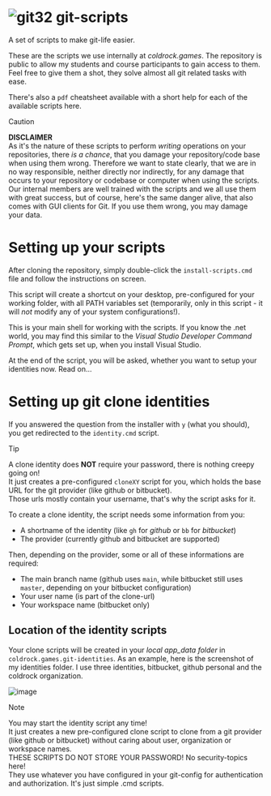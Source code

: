 # ![git32](https://github.com/user-attachments/assets/e57eef6d-49d1-430f-8f62-5818384f7d28) git-scripts
A set of scripts to make git-life easier.

These are the scripts we use internally at _coldrock.games_. The repository is public to allow my students and course participants to gain access to them.
Feel free to give them a shot, they solve almost all git related tasks with ease.

There's also a `pdf` cheatsheet available with a short help for each of the available scripts here.

> [!CAUTION]
> **DISCLAIMER**\
> As it's the nature of these scripts to perform _writing_ operations on your repositories, there _is a chance_, that you damage your repository/code base when using them wrong.
> Therefore we want to state clearly, that we are in no way responsible, neither directly nor indirectly, for any damage that occurs to your repository or codebase or computer when using the scripts.
> Our internal members are well trained with the scripts and we all use them with great success, but of course, here's the same danger alive, that also comes with GUI clients for Git. If you use them wrong, you may damage your data.

# Setting up your scripts
After cloning the repository, simply double-click the `install-scripts.cmd` file and follow the instructions on screen.

This script will create a shortcut on your desktop, pre-configured for your working folder, with all PATH variables set (temporarily, only in this script - it will _not_ modify any of your system configurations!).

This is your main shell for working with the scripts. If you know the .net world, you may find this similar to the _Visual Studio Developer Command Prompt_, which gets set up, when you install Visual Studio.

At the end of the script, you will be asked, whether you want to setup your identities now. Read on...

# Setting up git clone identities
If you answered the question from the installer with `y` (what you should), you get redirected to the `identity.cmd` script.

> [!TIP]
> A clone identity does **NOT** require your password, there is nothing creepy going on!\
> It just creates a pre-configured `cloneXY` script for you, which holds the base URL for
> the git provider (like github or bitbucket).\
> Those urls mostly contain your username, that's why the script asks for it.

To create a clone identity, the script needs some information from you:
* A shortname of the identity (like `gh` for _github_ or `bb` for _bitbucket_)
* The provider (currently github and bitbucket are supported)

Then, depending on the provider, some or all of these informations are required:
* The main branch name (github uses `main`, while bitbucket still uses `master`, depending on your bitbucket configuration)
* Your user name (is part of the clone-url)
* Your workspace name (bitbucket only)

## Location of the identity scripts
Your clone scripts will be created in your _local app_data folder_ in `coldrock.games.git-identities`. As an example, here is the screenshot of my identities folder. I use three identities, bitbucket, github personal and the coldrock organization.

![image](https://github.com/user-attachments/assets/7cbbc56c-db0d-4a34-b344-06d8589427b4)


> [!NOTE]
> You may start the identity script any time!\
> It just creates a new pre-configured clone script to clone from a git provider (like github or bitbucket) without caring about user, organization or workspace names.\
> THESE SCRIPTS DO NOT STORE YOUR PASSWORD! No security-topics here!\
> They use whatever you have configured in your git-config for authentication and authorization. It's just simple .cmd scripts.

